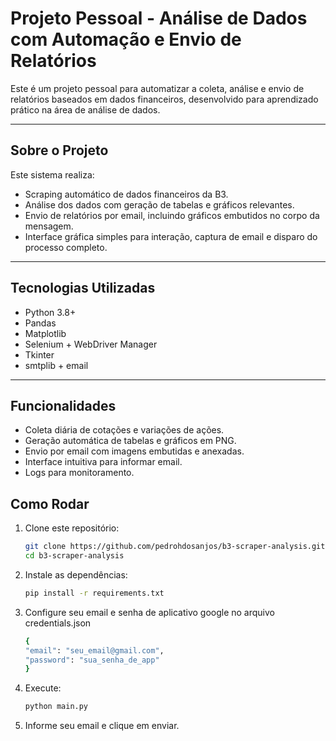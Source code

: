 # Projeto Pessoal - Análise de Dados com Automação e Envio de Relatórios

Este é um projeto pessoal para automatizar a coleta, análise e envio de relatórios baseados em dados financeiros, desenvolvido para aprendizado prático na área de análise de dados.

---

## Sobre o Projeto

Este sistema realiza:

- Scraping automático de dados financeiros da B3.  
- Análise dos dados com geração de tabelas e gráficos relevantes.  
- Envio de relatórios por email, incluindo gráficos embutidos no corpo da mensagem.  
- Interface gráfica simples para interação, captura de email e disparo do processo completo.

---

## Tecnologias Utilizadas

- Python 3.8+  
- Pandas  
- Matplotlib  
- Selenium + WebDriver Manager  
- Tkinter  
- smtplib + email  

---

## Funcionalidades

- Coleta diária de cotações e variações de ações.  
- Geração automática de tabelas e gráficos em PNG.  
- Envio por email com imagens embutidas e anexadas.  
- Interface intuitiva para informar email.  
- Logs para monitoramento.

## Como Rodar

1. Clone este repositório:  
   ```bash
   git clone https://github.com/pedrohdosanjos/b3-scraper-analysis.git
   cd b3-scraper-analysis

2. Instale as dependências:
    ```bash
    pip install -r requirements.txt

3. Configure seu email e senha de aplicativo google no arquivo credentials.json
    ```bash
    {
    "email": "seu_email@gmail.com",
    "password": "sua_senha_de_app"
    }

4. Execute:
    ```bash
    python main.py

5. Informe seu email e clique em enviar.
